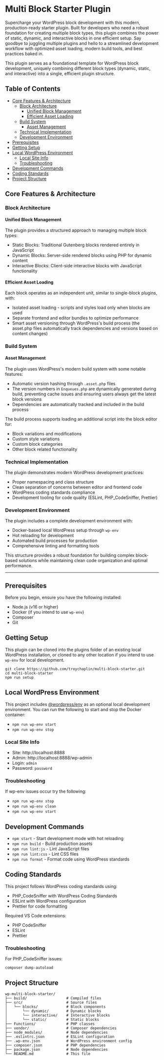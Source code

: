 # Multi Block Starter Plugin

Supercharge your WordPress block development with this modern, production-ready starter plugin. Built for developers who need a robust foundation for creating multiple block types, this plugin combines the power of static, dynamic, and interactive blocks in one efficient setup. Say goodbye to juggling multiple plugins and hello to a streamlined development workflow with optimized asset loading, modern build tools, and best practices baked in.

This plugin serves as a foundational template for WordPress block development, uniquely combining different block types (dynamic, static, and interactive) into a single, efficient plugin structure.

## Table of Contents

-   [Core Features & Architecture](#core-features--architecture)
    -   [Block Architecture](#block-architecture)
        -   [Unified Block Management](#unified-block-management)
        -   [Efficient Asset Loading](#efficient-asset-loading)
    -   [Build System](#build-system)
        -   [Asset Management](#asset-management)
    -   [Technical Implementation](#technical-implementation)
    -   [Development Environment](#development-environment)
-   [Prerequisites](#prerequisites)
-   [Getting Setup](#getting-setup)
-   [Local WordPress Environment](#local-wordpress-environment)
    -   [Local Site Info](#local-site-info)
    -   [Troubleshooting](#troubleshooting)
-   [Development Commands](#development-commands)
-   [Coding Standards](#coding-standards)
-   [Project Structure](#project-structure)

## Core Features & Architecture

### Block Architecture

#### Unified Block Management

The plugin provides a structured approach to managing multiple block types:

-   Static Blocks: Traditional Gutenberg blocks rendered entirely in JavaScript
-   Dynamic Blocks: Server-side rendered blocks using PHP for dynamic content
-   Interactive Blocks: Client-side interactive blocks with JavaScript functionality

#### Efficient Asset Loading

Each block operates as an independent unit, similar to single-block plugins, with:

-   Isolated asset loading - scripts and styles load only when blocks are used
-   Separate frontend and editor bundles to optimize performance
-   Smart asset versioning through WordPress's build process (the asset.php files automatically track dependencies and versions based on content changes)

### Build System

#### Asset Management

The plugin uses WordPress's modern build system with some notable features:

-   Automatic version hashing through `.asset.php` files
-   The version numbers in `Enqueues.php` are dynamically generated during build, preventing cache issues and ensuring users always get the latest block versions
-   Dependencies are automatically tracked and included in the build process

The build process supports loading an additional script into the block editor for:

-   Block variations and modifications
-   Custom style variations
-   Custom block categories
-   Other block related functionality

### Technical Implementation

The plugin demonstrates modern WordPress development practices:

-   Proper namespacing and class structure
-   Clean separation of concerns between editor and frontend code
-   WordPress coding standards compliance
-   Development tooling for code quality (ESLint, PHP_CodeSniffer, Prettier)

### Development Environment

The plugin includes a complete development environment with:

-   Docker-based local WordPress setup through `wp-env`
-   Hot reloading for development
-   Automated build processes for production
-   Comprehensive linting and formatting tools

This structure provides a robust foundation for building complex block-based solutions while maintaining clean code organization and optimal performance.

---

## Prerequisites

Before you begin, ensure you have the following installed:

-   Node.js (v16 or higher)
-   Docker (if you intend to use `wp-env`)
-   Composer
-   Git

## Getting Setup

This plugin can be cloned into the plugins folder of an existing local WordPress installation, or cloned to any other location if you intend to use `wp-env` for local development.

```
git clone https://github.com/troychaplin/multi-block-starter.git
cd multi-block-starter
npm run setup
```

## Local WordPress Environment

This project includes [@wordpress/env](https://developer.wordpress.org/block-editor/reference-guides/packages/packages-env/) as an optional local development environment. You can run the following to start and stop the Docker container:

-   `npm run wp-env start`
-   `npm run wp-env stop`

### Local Site Info

-   Site: http://localhost:8888
-   Admin: http://localhost:8888/wp-admin
-   Login: `admin`
-   Password: `password`

### Troubleshooting

If wp-env issues occur try the following:

-   `npm run wp-env stop`
-   `npm run wp-env clean`
-   `npm run wp-env start`

## Development Commands

-   `npm start` - Start development mode with hot reloading
-   `npm run build` - Build production assets
-   `npm run lint:js` - Lint JavaScript files
-   `npm run lint:css` - Lint CSS files
-   `npm run format` - Format code using WordPress standards

## Coding Standards

This project follows WordPress coding standards using:

-   PHP_CodeSniffer with WordPress Coding Standards
-   ESLint with WordPress configuration
-   Prettier for code formatting

Required VS Code extensions:

-   PHP CodeSniffer
-   ESLint
-   Prettier

### Troubleshooting

For PHP_CodeSniffer issues:

```
composer dump-autoload
```

## Project Structure

```
wp-multi-block-starter/
├── build/                  # Compiled files
├── src/                    # Source files
│   └── blocks/             # Block components
│       └── dynamic/        # Dynamic blocks
│       └── interactive/    # Interactive blocks
│       └── static/         # Static blocks
├── Functions/              # PHP classes
├── vendor/                 # Composer dependencies
├── node_modules/           # Node dependencies
├── .eslintrc.json          # ESLint configuration
├── .wp-env.json            # WordPress environment config
├── composer.json           # PHP dependencies
├── package.json            # Node dependencies
└── README.md               # This file
```
